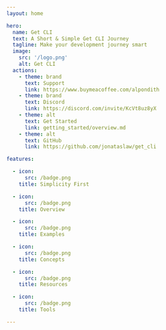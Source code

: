 ```yaml
---
layout: home

hero:
  name: Get CLI
  text: A Short & Simple Get CLI Journey
  tagline: Make your development journey smart
  image:
    src: '/logo.png'
    alt: Get CLI
  actions:
    - theme: brand
      text: Support
      link: https://www.buymeacoffee.com/alpondith
    - theme: brand
      text: Discord
      link: https://discord.com/invite/KcVt8uz8yX
    - theme: alt
      text: Get Started
      link: getting_started/overview.md
    - theme: alt
      text: GitHub
      link: https://github.com/jonataslaw/get_cli

features:

  - icon: 
      src: /badge.png
    title: Simplicity First

  - icon:
      src: /badge.png
    title: Overview

  - icon: 
      src: /badge.png
    title: Examples

  - icon: 
      src: /badge.png
    title: Concepts

  - icon:
      src: /badge.png
    title: Resources

  - icon: 
      src: /badge.png
    title: Tools

---
```

